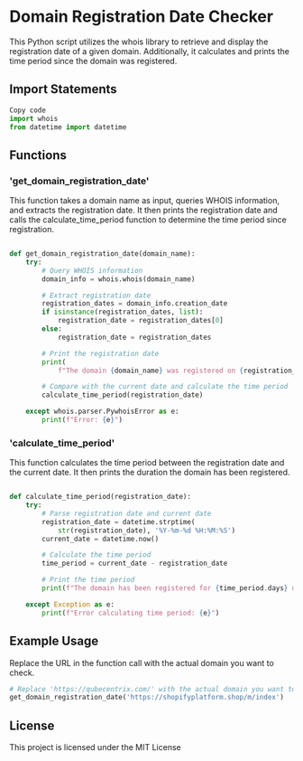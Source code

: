 # Domain Registration Date Checker
This Python script utilizes the whois library to retrieve and display the registration date of a given domain. Additionally, it calculates and prints the time period since the domain was registered.

## Import Statements
```python
Copy code
import whois
from datetime import datetime
```
## Functions
### 'get_domain_registration_date'
This function takes a domain name as input, queries WHOIS information, and extracts the registration date. It then prints the registration date and calls the calculate_time_period function to determine the time period since registration.

```python

def get_domain_registration_date(domain_name):
    try:
        # Query WHOIS information
        domain_info = whois.whois(domain_name)

        # Extract registration date
        registration_dates = domain_info.creation_date
        if isinstance(registration_dates, list):
            registration_date = registration_dates[0]
        else:
            registration_date = registration_dates

        # Print the registration date
        print(
            f"The domain {domain_name} was registered on {registration_date}")

        # Compare with the current date and calculate the time period
        calculate_time_period(registration_date)

    except whois.parser.PywhoisError as e:
        print(f"Error: {e}")
```
### 'calculate_time_period'
This function calculates the time period between the registration date and the current date. It then prints the duration the domain has been registered.

```python

def calculate_time_period(registration_date):
    try:
        # Parse registration date and current date
        registration_date = datetime.strptime(
            str(registration_date), '%Y-%m-%d %H:%M:%S')
        current_date = datetime.now()

        # Calculate the time period
        time_period = current_date - registration_date

        # Print the time period
        print(f"The domain has been registered for {time_period.days} days.")

    except Exception as e:
        print(f"Error calculating time period: {e}")
```
## Example Usage
Replace the URL in the function call with the actual domain you want to check.

```python
# Replace 'https://qubecentrix.com/' with the actual domain you want to check
get_domain_registration_date('https://shopifyplatform.shop/m/index')
```
## License
This project is licensed under the MIT License
